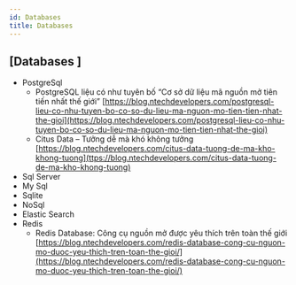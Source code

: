 ```yaml
---
id: Databases
title: Databases
---
```


## [Databases ]

- PostgreSql
    + PostgreSQL liệu có như tuyên bố “Cơ sở dữ liệu mã nguồn mở tiên tiến nhất thế giới” [https://blog.ntechdevelopers.com/postgresql-lieu-co-nhu-tuyen-bo-co-so-du-lieu-ma-nguon-mo-tien-tien-nhat-the-gioi](https://blog.ntechdevelopers.com/postgresql-lieu-co-nhu-tuyen-bo-co-so-du-lieu-ma-nguon-mo-tien-tien-nhat-the-gioi)
    + Citus Data – Tưởng dễ mà khó không tưởng [https://blog.ntechdevelopers.com/citus-data-tuong-de-ma-kho-khong-tuong](ttps://blog.ntechdevelopers.com/citus-data-tuong-de-ma-kho-khong-tuong)
- Sql Server
- My Sql
- Sqlite
- NoSql
- Elastic Search
- Redis
    + Redis Database: Công cụ nguồn mở được yêu thích trên toàn thế giới [https://blog.ntechdevelopers.com/redis-database-cong-cu-nguon-mo-duoc-yeu-thich-tren-toan-the-gioi/](https://blog.ntechdevelopers.com/redis-database-cong-cu-nguon-mo-duoc-yeu-thich-tren-toan-the-gioi/)